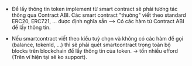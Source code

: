 
- Để lấy thông tin token implement từ smart contract sẽ phải tương tác thông qua Contract ABI. Các smart contract "thường" viết theo standard ERC20, ERC721, ... được định nghĩa sẵn 
	--> Có các hàm từ Contract ABI để lấy thông tin.
	
- Nếu smartcontract viết theo kiểu tuỳ chọn và không có các hàm để gọi (balance, tokenId, ...) thì sẽ phải quét smartcontract trong toàn bộ blocks trên blockchain để lấy thông tin của token. -> tốn nhiều efford (Trên ví hiện tại sẽ ko support).